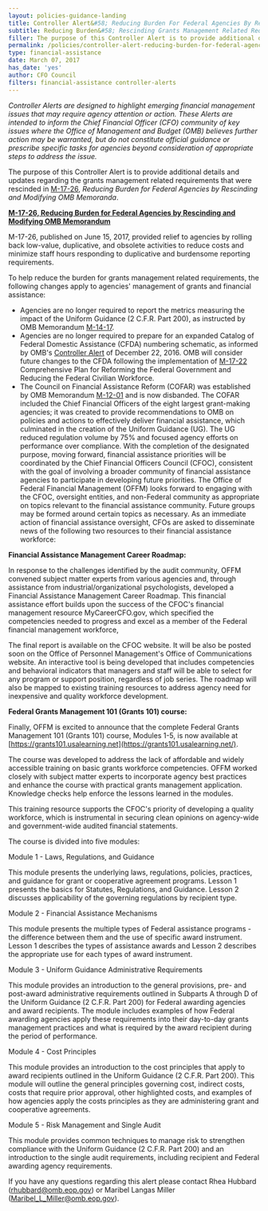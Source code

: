 ```yaml
---
layout: policies-guidance-landing
title: Controller Alert&#58; Reducing Burden For Federal Agencies By Rescinding Grants Management Related Requirements
subtitle: Reducing Burden&#58; Rescinding Grants Management Related Requirements 
filler: The purpose of this Controller Alert is to provide additional details and updates regarding the grants management related requirements that were rescinded in M-17-26. 
permalink: /policies/controller-alert-reducing-burden-for-federal-agencies-by-rescinding-grants-management-related-requirements/
type: financial-assistance
date: March 07, 2017
has_date: 'yes'
author: CFO Council 
filters: financial-assistance controller-alerts
---
```


*Controller Alerts are designed to highlight emerging financial management issues that may require agency attention or action.  These Alerts are intended to inform the Chief Financial Officer (CFO) community of key issues where the Office of Management and Budget (OMB) believes further action may be warranted, but do not constitute official guidance or prescribe specific tasks for agencies beyond consideration of appropriate steps to address the issue.*

The purpose of this Controller Alert is to provide additional details and updates regarding the grants management related requirements that were rescinded in [M-17-26](https://www.whitehouse.gov/sites/whitehouse.gov/files/omb/memoranda/2017/M-17-26.pdf), *Reducing Burden for Federal Agencies by Rescinding and Modifying OMB Memoranda*.

**<u>M-17-26, Reducing Burden for Federal Agencies by Rescinding and Modifying OMB Memorandum</u>**

M-17-26, published on June 15, 2017,  provided relief to agencies by rolling back low-value, duplicative, and obsolete activities to reduce costs and minimize staff hours responding to duplicative and burdensome reporting requirements.

To help reduce the burden for grants management related requirements, the following changes apply to agencies' management of grants and financial assistance:

* Agencies are no longer required to report the metrics measuring the impact of the Uniform Guidance (2 C.F.R. Part 200), as instructed by OMB Memorandum [M-14-17](https://obamawhitehouse.archives.gov/sites/default/files/omb/memoranda/2014/m-14-17.pdf).
* Agencies are no longer required to prepare for an expanded Catalog of Federal Domestic Assistance (CFDA) numbering schematic, as informed by OMB's <a href="{{site.baseurl}}/policies/controller-alert-catalog-of-federal-domestic-assistance-numbering-schematic/">Controller Alert</a> of December 22, 2016. OMB will consider future changes to the CFDA following the implementation of [M-17-22](https://www.whitehouse.gov/sites/whitehouse.gov/files/omb/memoranda/2017/M-17-22.pdf) Comprehensive Plan for Reforming the Federal Government and Reducing the Federal Civilian Workforce.
* The Council on Financial Assistance Reform (COFAR) was established by OMB Memorandum [M-12-01](https://obamawhitehouse.archives.gov/sites/default/files/omb/memoranda/2012/m-12-01.pdf) and is now disbanded. The COFAR included the Chief Financial Officers of the eight largest grant-making agencies; it was created to provide recommendations to OMB on policies and actions to effectively deliver financial assistance, which culminated in the creation of the Uniform Guidance (UG). The UG reduced regulation volume by 75% and focused agency efforts on performance over compliance. With the completion of the designated purpose, moving forward, financial assistance priorities will be coordinated by the Chief Financial Officers Council (CFOC), consistent with the goal of involving a broader community of financial assistance agencies to participate in developing future priorities. The Office of Federal Financial Management (OFFM) looks forward to engaging with the CFOC, oversight entities, and non-Federal community as appropriate on topics relevant to the financial assistance community. Future groups may be formed around certain topics as necessary.
As an immediate action of financial assistance oversight, CFOs are asked to disseminate news of the following two resources to their financial assistance workforce:

**Financial Assistance Management Career Roadmap:**

In response to the challenges identified by the audit community, OFFM convened subject matter experts from various agencies and, through assistance from industrial/organizational psychologists, developed a Financial Assistance Management Career Roadmap. This financial assistance effort builds upon the success of the CFOC's financial management resource MyCareerCFO.gov, which specified the competencies needed to progress and excel as a member of the Federal financial management workforce,

The final report is available on the CFOC website. It will be also be posted soon on the Office of Personnel Management's Office of Communications website.  An interactive tool is being developed that includes competencies and behavioral indicators that managers and staff will be able to select for any program or support position, regardless of job series. The roadmap will also be mapped to existing training resources to address agency need for inexpensive and quality workforce development.

**Federal Grants Management 101 (Grants 101) course:**

Finally, OFFM is excited to announce that the complete Federal Grants Management 101 (Grants 101) course, Modules 1-5, is now available at [https://grants101.usalearning.net](https://grants101.usalearning.net/).

The course was developed to address the lack of affordable and widely accessible training on basic grants workforce competencies.   OFFM worked closely with subject matter experts to incorporate agency best practices and enhance the course with practical grants management application. Knowledge checks help enforce the lessons learned in the modules.

This training resource supports the CFOC's priority of developing a quality workforce, which is instrumental in securing clean opinions on agency-wide and government-wide audited financial statements.

The course is divided into five modules:

Module 1 - Laws, Regulations, and Guidance

This module presents the underlying laws, regulations, policies, practices, and guidance for grant or cooperative agreement programs.  Lesson 1 presents the basics for Statutes, Regulations, and Guidance.  Lesson 2 discusses applicability of the governing regulations by recipient type.

Module 2 - Financial Assistance Mechanisms

This module presents the multiple types of Federal assistance programs - the difference between them and the use of specific award instrument.  Lesson 1 describes the types of assistance awards and Lesson 2 describes the appropriate use for each types of award instrument.

Module 3 - Uniform Guidance Administrative Requirements

This module provides an introduction to the general provisions, pre- and post-award administrative requirements outlined in Subparts A through D of the Uniform Guidance (2 C.F.R. Part 200) for Federal awarding agencies and award recipients. The module includes examples of how Federal awarding agencies apply these requirements into their day-to-day grants management practices and what is required by the award recipient during the period of performance.

Module 4 - Cost Principles

This module provides an introduction to the cost principles that apply to award recipients outlined in the Uniform Guidance (2 C.F.R. Part 200). This module will outline the general principles governing cost, indirect costs, costs that require prior approval, other highlighted costs, and examples of how agencies apply the costs principles as they are administering grant and cooperative agreements.

Module 5 - Risk Management and Single Audit

This module provides common techniques to manage risk to strengthen compliance with the Uniform Guidance (2 C.F.R. Part 200) and an introduction to the single audit requirements, including recipient and Federal awarding agency requirements.

If you have any questions regarding this alert please contact Rhea Hubbard ([rhubbard@omb.eop.gov](mailto:rhubbard@omb.eop.gov)) or Maribel Langas Miller ([Maribel_L_Miller@omb.eop.gov](mailto:Maribel_L_Miller@omb.eop.gov)).

